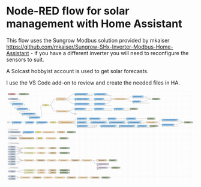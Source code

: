 # Node-RED flow for solar management with Home Assistant

This flow uses the Sungrow Modbus solution provided by mkaiser https://github.com/mkaiser/Sungrow-SHx-Inverter-Modbus-Home-Assistant - if you have a different inverter you will need to reconfigure the sensors to suit.

A Solcast hobbyist account is used to get solar forecasts.

I use the VS Code add-on to review and create the needed files in HA.

![](screengrab.png)